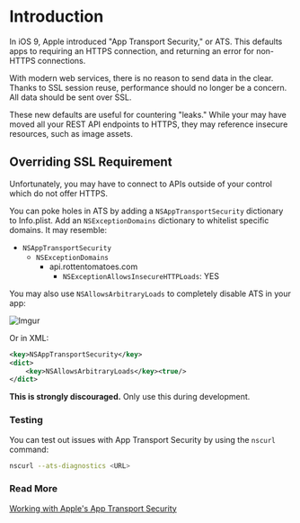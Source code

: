 # Introduction

In iOS 9, Apple introduced "App Transport Security," or ATS. This defaults apps to requiring an HTTPS connection, and returning an error for non-HTTPS connections.

With modern web services, there is no reason to send data in the clear. Thanks to SSL session reuse, performance should no longer be a concern. All data should be sent over SSL.

These new defaults are useful for countering "leaks." While your may have moved all your REST API endpoints to HTTPS, they may reference insecure resources, such as image assets.

## Overriding SSL Requirement

Unfortunately, you may have to connect to APIs outside of your control which do not offer HTTPS.

You can poke holes in ATS by adding a `NSAppTransportSecurity` dictionary to Info.plist. Add an `NSExceptionDomains` dictionary to whitelist specific domains. It may resemble:

* `NSAppTransportSecurity`
	* `NSExceptionDomains`
		* api.rottentomatoes.com
			* `NSExceptionAllowsInsecureHTTPLoads`: YES

You may also use `NSAllowsArbitraryLoads` to completely disable ATS in your app:

![Imgur](http://i.imgur.com/Tmy1wYL.png)

Or in XML:
```xml
<key>NSAppTransportSecurity</key>
<dict>
    <key>NSAllowsArbitraryLoads</key><true/>
</dict>
```

**This is strongly discouraged.** Only use this during development.

### Testing

You can test out issues with App Transport Security by using the `nscurl` command:

```bash
nscurl --ats-diagnostics <URL>
```

### Read More

[Working with Apple's App Transport Security](http://www.neglectedpotential.com/2015/06/working-with-apples-application-transport-security/)